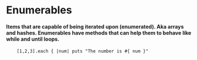 # Enumerables

#### Items that are capable of being iterated upon (enumerated). Aka arrays and hashes. Enumerables have methods that can help them to behave like while and until loops.

		[1,2,3].each { |num| puts "The number is #{ num }"